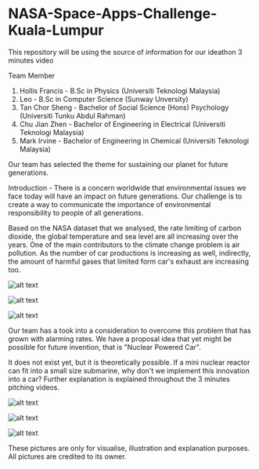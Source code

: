 # NASA-Space-Apps-Challenge-Kuala-Lumpur
This repository will be using the source of information for our ideathon 3 minutes video

Team Member
1) Hollis Francis - B.Sc in Physics (Universiti Teknologi Malaysia)
2) Leo - B.Sc in Computer Science (Sunway Unversity)
3) Tan Chor Sheng - Bachelor of Social Science (Hons) Psychology (Universiti Tunku Abdul Rahman)
4) Chu Jian Zhen - Bachelor of Engineering in Electrical (Universiti Teknologi Malaysia)
5) Mark Irvine - Bachelor of Engineering in Chemical (Universiti Teknologi Malaysia)


Our team has selected the theme for sustaining our planet for future generations.

Introduction - There is a concern worldwide that environmental issues we face today will have an impact on future generations. Our challenge is to create a way to communicate the importance of environmental responsibility to people of all generations.

Based on the NASA dataset that we analysed, the rate limiting of carbon dioxide, the global temperature and sea level are all increasing over the years. One of the main contributors to the climate change problem is air pollution. As the number of car productions is increasing as well, indirectly, the amount of harmful gases that limited form car's exhaust are increasing too.


![alt text](https://github.com/holiz12/NASA-Space-Apps-Challenge-Kuala-Lumpur/blob/main/Nasa_dataset%20on%20carbon%20dioxide.png?raw=true)


![alt text](https://github.com/holiz12/NASA-Space-Apps-Challenge-Kuala-Lumpur/blob/main/Nasa_dataset%20on%20carbon%20dioxide.png?raw=true)


![alt text](https://github.com/holiz12/NASA-Space-Apps-Challenge-Kuala-Lumpur/blob/main/Nasa_dataset%20on%20sea%20level.png?raw=true)

Our team has a took into a consideration to overcome this problem that has grown with alarming rates. We have a proposal idea that yet might be possible for future invention, that is "Nuclear Powered Car".

It does not exist yet, but it is theoretically possible. If a mini nuclear reactor can fit into a small size submarine, why don't we implement this innovation into a car? Further explanation is explained throughout the 3 minutes pitching videos.

![alt text](https://github.com/holiz12/NASA-Space-Apps-Challenge-Kuala-Lumpur/blob/main/NASA-NERVA-diagram.jpg?raw=true)

![alt text](https://github.com/holiz12/NASA-Space-Apps-Challenge-Kuala-Lumpur/blob/main/ford-nucleon-nuclear-car.jpg?raw=true)

![alt text](https://github.com/holiz12/NASA-Space-Apps-Challenge-Kuala-Lumpur/blob/main/nuclear-powered-car-06.jpg?raw=true)

These pictures are only for visualise, illustration and explanation purposes. 
All pictures are credited to its owner.



